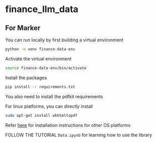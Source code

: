 # finance_llm_data

## For Marker

You can run locally by first building a virtual environment

```bash
python -m venv finance-data-env
```

Activate the virtual environment

```bash
source finance-data-env/bin/activate
```

Install the packages

```bash
pip install -r requirements.txt
```
You also need to install the pdfkit requirements

For linux platforms, you can directly install

```bash
sudo apt-get install wkhtmltopdf
```

Refer [here](https://pypi.org/project/pdfkit/) for installation instructions for other OS platforms

FOLLOW THE TUTORIAL `Data.ipynb` for learning how to use the library
